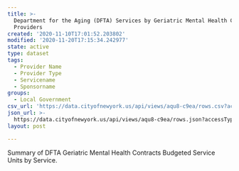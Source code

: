 ```yaml
---
title: >-
  Department for the Aging (DFTA) Services by Geriatric Mental Health Contracted
  Providers
created: '2020-11-10T17:01:52.203802'
modified: '2020-11-20T17:15:34.242977'
state: active
type: dataset
tags:
  - Provider Name
  - Provider Type
  - Servicename
  - Sponsorname
groups:
  - Local Government
csv_url: 'https://data.cityofnewyork.us/api/views/aqu8-c9ea/rows.csv?accessType=DOWNLOAD'
json_url: >-
  https://data.cityofnewyork.us/api/views/aqu8-c9ea/rows.json?accessType=DOWNLOAD
layout: post

---
```

Summary of DFTA Geriatric Mental Health Contracts Budgeted Service Units by Service.
